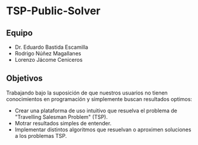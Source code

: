 # TSP-Public-Solver
## Equipo
* Dr. Eduardo Bastida Escamilla
* Rodrigo Núñez Magallanes
* Lorenzo Jácome Ceniceros
## Objetivos
Trabajando bajo la suposición de que nuestros usuarios no tienen conocimientos en programación y simplemente buscan resultados optimos:
* Crear una plataforma de uso intuitivo que resuelva el problema de "Travelling Salesman Problem" (TSP).
* Motrar resultados simples de entender. 
* Implementar distintos algoritmos que resuelvan o aproximen soluciones a los problemas TSP. 
